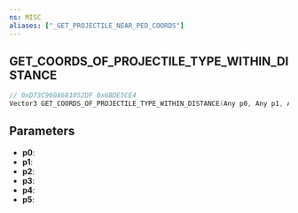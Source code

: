 ```yaml
---
ns: MISC
aliases: ["_GET_PROJECTILE_NEAR_PED_COORDS"]
---
```

## GET_COORDS_OF_PROJECTILE_TYPE_WITHIN_DISTANCE

```c
// 0xD73C960A681052DF 0x6BDE5CE4
Vector3 GET_COORDS_OF_PROJECTILE_TYPE_WITHIN_DISTANCE(Any p0, Any p1, Any p2, Any p3, Any p4, Any p5);
```

## Parameters
* **p0**:
* **p1**:
* **p2**:
* **p3**:
* **p4**:
* **p5**:
